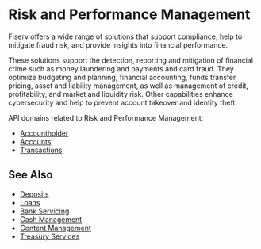 # Risk and Performance Management

Fiserv offers a wide range of solutions that support compliance, help to mitigate fraud risk, and provide insights into financial performance. 


These solutions support the detection, reporting and mitigation of financial crime such as money laundering and payments and card fraud. They optimize budgeting and planning, financial accounting, funds transfer pricing, asset and liability management, as well as management of credit, profitability, and market and liquidity risk. Other capabilities enhance cybersecurity and help to prevent account takeover and identity theft. 

API domains related to Risk and Performance Management: 
- [Accountholder](?path=docs/fintechs/accountholder.md "Click to open")
- [Accounts](?path=docs/fintechs/accounts.md "Click to open")
- [Transactions](?path=docs/fintechs/transactions.md "Click to open")


## See Also
- [Deposits](?path=docs/banks-and-CU/deposits.md "Click to open")
- [Loans](?path=docs/banks-and-CU/loans.md "Click to open")
- [Bank Servicing](?path=docs/banks-and-CU/bank-servicing.md "Click to open")
- [Cash Management](?path=docs/banks-and-CU/cash-mgt.md "Click to open")
- [Content Management](?path=docs/banks-and-CU/content-mgt.md "Click to open")
- [Treasury Services](?path=docs/banks-and-CU/treasury-services.md "Click to open")

